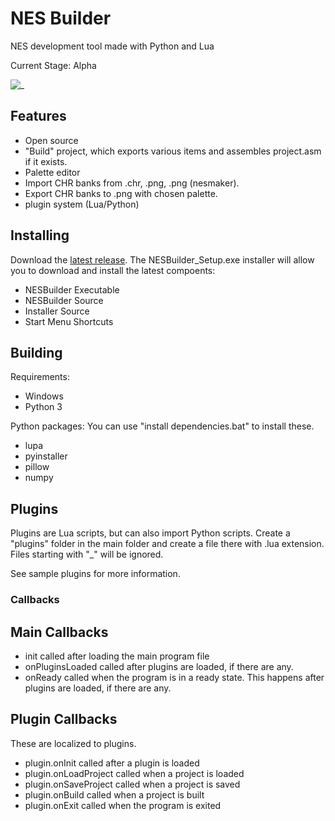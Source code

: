 # NES Builder
NES development tool made with Python and Lua

Current Stage: Alpha

![_](https://i.imgur.com/HyRHRub.png)

## Features ##
* Open source
* "Build" project, which exports various items and assembles project.asm if it exists.
* Palette editor
* Import CHR banks from .chr, .png, .png (nesmaker).
* Export CHR banks to .png with chosen palette.
* plugin system (Lua/Python)

## Installing ##
Download the [latest release](https://github.com/SpiderDave/NESBuilder/releases).
The NESBuilder_Setup.exe installer will allow you to download and install the latest compoents:
* NESBuilder Executable
* NESBuilder Source
* Installer Source
* Start Menu Shortcuts

## Building ##
Requirements:
* Windows
* Python 3

Python packages:
You can use "install dependencies.bat" to install these.
* lupa
* pyinstaller
* pillow
* numpy


## Plugins ##
Plugins are Lua scripts, but can also import Python scripts.
Create a "plugins" folder in the main folder and create a file there with 
.lua extension.  Files starting with "_" will be ignored.

See sample plugins for more information.

### Callbacks ###
## Main Callbacks ##
* init
    called after loading the main program file
* onPluginsLoaded
    called after plugins are loaded, if there are any.
* onReady
    called when the program is in a ready state.  This happens after plugins are loaded, if there are any.

## Plugin Callbacks ###
These are localized to plugins.
* plugin.onInit
    called after a plugin is loaded
* plugin.onLoadProject
    called when a project is loaded
* plugin.onSaveProject
    called when a project is saved
* plugin.onBuild
    called when a project is built
* plugin.onExit
    called when the program is exited


